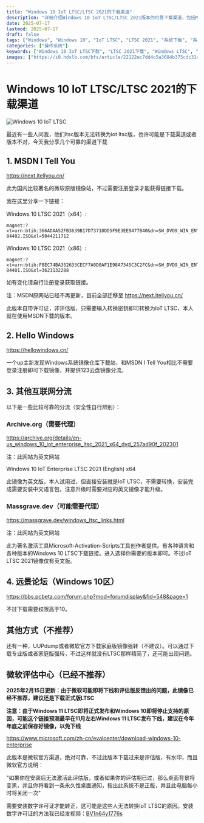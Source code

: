 ```yaml
---
title: "Windows 10 IoT LTSC/LTSC 2021的下载渠道"
description: "详细介绍Windows 10 IoT LTSC/LTSC 2021版本的可靠下载渠道，包括MSDN I Tell You、Hello Windows、Archive.org等官方和第三方下载源，以及各版本的优缺点对比和安装注意事项。"
date: 2025-07-17
lastmod: 2025-07-17
draft: false
tags: ["Windows", "Windows 10", "IoT LTSC", "LTSC 2021", "系统下载", "系统镜像"]
categories: ["操作系统"]
keywords: ["Windows 10 IoT LTSC下载", "LTSC 2021下载", "Windows LTSC", "IoT Enterprise LTSC", "系统镜像下载", "MSDN镜像"]
images: ["https://i0.hdslb.com/bfs/article/22122ec7dd4c5a3684b375cdc314a138434359407.jpg@1192w.webp"]
---
```


# Windows 10 IoT LTSC/LTSC 2021的下载渠道

![Windows 10 IoT LTSC](https://i0.hdslb.com/bfs/article/22122ec7dd4c5a3684b375cdc314a138434359407.jpg@1192w.webp)

最近有一些人问我，他们ltsc版本无法转换为iot ltsc版，也许可能是下载渠道或者版本不对，今天我分享几个可靠的渠道下载

## 1. MSDN I Tell You

https://next.itellyou.cn/

此为国内比较著名的微软原版镜像站，不过需要注册登录才能获得链接下载。

我在这里分享一下链接：

Windows 10 LTSC 2021（x64）:
```
magnet:?xt=urn:btih:366ADAA52FB3639B17D73718DD5F9E3EE9477B40&dn=SW_DVD9_WIN_ENT_LTSC_2021_64BIT_ChnSimp_MLF_X22-84402.ISO&xl=5044211712
```

Windows 10 LTSC 2021（x86）:
```
magnet:?xt=urn:btih:F8EC74BA352633CECF7A0D0AF1E98A7345C3C2FC&dn=SW_DVD9_WIN_ENT_LTSC_2021_32BIT_ChnSimp_MLF_X22-84401.ISO&xl=3621132288
```

如有变化请自行注册登录获取链接。

注：MSDN原网站已经不再更新，目前全部迁移至 https://next.itellyou.cn/

此版本自带许可证，非评估版，只需要输入转换密钥即可转换为IoT LTSC，本人就在使用MSDN下载的版本。

## 2. Hello Windows

https://hellowindows.cn/

一个up主新发现Windows系统镜像仓库下载站，和MSDN I Tell You相比不需要登录注册即可下载镜像，并提供123云盘镜像分流。

## 3. 其他互联网分流

以下是一些比较可靠的分流（安全性自行辨别）：

### Archive.org（需要代理）

https://archive.org/details/en-us_windows_10_iot_enterprise_ltsc_2021_x64_dvd_257ad90f_202301

注：此网站为英文网站

Windows 10 IoT Enterprise LTSC 2021 (English) x64

此镜像为英文版，本人试用过，但直接安装就是IoT LTSC，不需要转换，安装完成需要安装中文语言包，注意升级时需要对应的英文镜像才能升级。

### Massgrave.dev（可能需要代理）

https://massgrave.dev/windows_ltsc_links.html

注：此网站为英文网站

此为著名激活工具Microsoft-Activation-Scripts工具创作者提供。有各种语言和各种版本的Windows 10 LTSC下载链接。进入选择你需要的版本即可。不过IoT LTSC 2021镜像仅有英文版。

## 4. 远景论坛（Windows 10区）

https://bbs.pcbeta.com/forum.php?mod=forumdisplay&fid=548&page=1

不过下载需要权限高于10。

## 其他方式（不推荐）

还有一种，UUPdump或者微软官方下载家庭版镜像强转（不建议）。可以通过下载专业版或者家庭版强转，不过这样就没有LTSC那样精简了，还可能出现问题。

## 微软评估中心（已经不推荐）

**2025年2月15日更新：由于微软可能即将下线和评估版反馈出的问题，此镜像已经不推荐，建议还是下载正式版LTSC**

**注意：由于Windows 11 LTSC即将正式发布和Windows 10即将停止支持的原因，可能这个链接预测最早在11月左右Windows 11 LTSC发布下线，建议在今年年底之前保存好镜像，以免下线**

https://www.microsoft.com/zh-cn/evalcenter/download-windows-10-enterprise

此版本是微软官方渠道，绝对可靠，不过此版本下载过来是评估版，有水印，而且微软官方说明：

"如果你在安装后无法激活此评估版，或者如果你的评估期已过，那么桌面背景将变黑，并且你将看到一条永久性桌面通知，指出此系统不是正版，并且此电脑每小时将关闭一次"

需要安装数字许可证才能转正，这可能是这些人无法转换IoT LTSC的原因。安装数字许可证的方法我已经发视频：[BV1n64y1776s](https://www.bilibili.com/video/BV1n64y1776s/) 